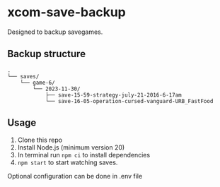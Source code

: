 # xcom-save-backup

Designed to backup savegames.

## Backup structure

    .
    └── saves/
        └── game-6/
            └── 2023-11-30/
                ├── save-15-59-strategy-july-21-2016-6-17am
                └── save-16-05-operation-cursed-vanguard-URB_FastFood

## Usage

1. Clone this repo
2. Install Node.js (minimum version 20)
3. In terminal run `npm ci` to install dependencies
4. `npm start` to start watching saves.

Optional configuration can be done in .env file
